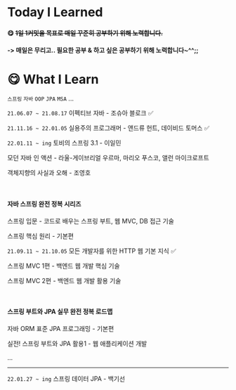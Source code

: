 # Today I Learned
#### :yum: ​~~1일 1커밋을 목표로 매일 꾸준히 공부하기 위해 노력합니다.~~

#### -> 매일은 무리고.. 필요한 공부 & 하고 싶은 공부하기 위해 노력합니다~^^;;





# :yum: What I Learn

`스프링` `자바` `OOP` `JPA` `MSA` ...



`21.06.07 ~ 21.08.17` 이펙티브 자바 - 조슈아 블로크 :white_check_mark:

`21.11.16 ~ 22.01.05` 실용주의 프로그래머 - 앤드류 헌트, 데이비드 토머스 :white_check_mark:

`22.01.11 ~ ing` 토비의 스프링 3.1 - 이일민

모던 자바 인 액션 - 라울-게이브리얼 우르마, 마리오 푸스코, 앨런 마이크로프트

객체지향의 사실과 오해 - 조영호

<br>



#### 자바 스프링 완전 정복 시리즈
스프링 입문 - 코드로 배우는 스프링 부트, 웹 MVC, DB 접근 기술

스프링 핵심 원리 - 기본편

`21.09.11 ~ 21.10.05` 모든 개발자를 위한 HTTP 웹 기본 지식 :white_check_mark:

스프링 MVC 1편 - 백엔드 웹 개발 핵심 기술

스프링 MVC 2편 - 백엔드 웹 개발 활용 기술

<br>

#### 스프링 부트와 JPA 실무 완전 정복 로드맵

자바 ORM 표준 JPA 프로그래밍 - 기본편

실전! 스프링 부트와 JPA 활용1 - 웹 애플리케이션 개발

...







----

`22.01.27 ~ ing` 스프링 데이터 JPA - 백기선



